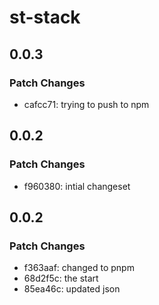 # st-stack

## 0.0.3

### Patch Changes

- cafcc71: trying to push to npm

## 0.0.2

### Patch Changes

- f960380: intial changeset

## 0.0.2

### Patch Changes

- f363aaf: changed to pnpm
- 68d2f5c: the start
- 85ea46c: updated json
